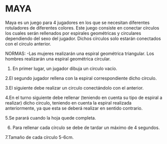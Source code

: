 # MAYA
Maya es un juego para 4 jugadores en los que se necesitan diferentes rotuladores de diferentes colores.
Este juego consiste en conectar círculos los cuales serán rellenados por espirales geométricas y circulares dependiendo del sexo del jugador. Dichos círculos solo estarán conectados con el circulo anterior. 

NORMAS: 
-Las mujeres realizarán una espiral geométrica triangular. Los hombres realizarán una espiral geométrica circular.

1. En primer lugar, un jugador dibuja un circulo vacío. 

2.El segundo jugador rellena con la espiral correspondiente dicho círculo.

3.El siguiente debe realizar un circulo conectándolo con el anterior. 

4.En el turno siguiente debe rellenar (teniendo en cuenta su tipo de espiral a realizar) dicho circulo, teniendo en cuenta la espiral realizada anteriormente, ya que esta se deberá realizar en sentido contrario. 

5.Se parará cuando la hoja quede completa.

6. Para rellenar cada círculo se debe de tardar un máximo de 4 segundos. 

7.Tamaño de cada círculo 5-6cm.
